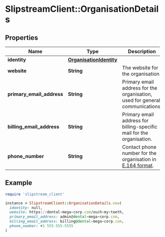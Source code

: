 # SlipstreamClient::OrganisationDetails

## Properties

| Name | Type | Description | Notes |
| ---- | ---- | ----------- | ----- |
| **identity** | [**OrganisationIdentity**](OrganisationIdentity.md) |  |  |
| **website** | **String** | The website for the organisation. | [optional] |
| **primary_email_address** | **String** | Primary email address for the organisation, used for general communications. | [optional] |
| **billing_email_address** | **String** | Primary email address for billing-specific mail for the organisation. | [optional] |
| **phone_number** | **String** | Contact phone number for the organisation in [E.164 format](https://en.wikipedia.org/wiki/E.164). | [optional] |

## Example

```ruby
require 'slipstream_client'

instance = SlipstreamClient::OrganisationDetails.new(
  identity: null,
  website: https://dental-mega-corp.com/ouch-my-teeth,
  primary_email_address: admin@dental-mega-corp.com,
  billing_email_address: billing@dental-mega-corp.com,
  phone_number: +1 555-555-5555
)
```

